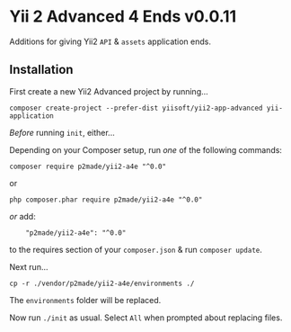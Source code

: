 Yii 2 Advanced 4 Ends v0.0.11
=====================

Additions for giving Yii2 `API` & `assets` application ends.

Installation
------------

First create a new Yii2 Advanced project by running...

```
composer create-project --prefer-dist yiisoft/yii2-app-advanced yii-application
```

*Before* running `init`, either...

Depending on your Composer setup, run *one* of the following commands:

```
composer require p2made/yii2-a4e "^0.0"
```

or

```
php composer.phar require p2made/yii2-a4e "^0.0"
```

*or* add:

```
	"p2made/yii2-a4e": "^0.0"
```

to the requires section of your `composer.json` & run `composer update`.

Next run...

```
cp -r ./vendor/p2made/yii2-a4e/environments ./
```

The `environments` folder will be replaced.

Now run `./init` as usual.
Select `All` when prompted about replacing files.


